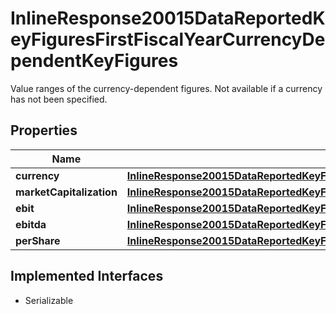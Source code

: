 

# InlineResponse20015DataReportedKeyFiguresFirstFiscalYearCurrencyDependentKeyFigures

Value ranges of the currency-dependent figures. Not available if a currency has not been specified.

## Properties

Name | Type | Description | Notes
------------ | ------------- | ------------- | -------------
**currency** | [**InlineResponse20015DataReportedKeyFiguresFirstFiscalYearCurrencyDependentKeyFiguresCurrency**](InlineResponse20015DataReportedKeyFiguresFirstFiscalYearCurrencyDependentKeyFiguresCurrency.md) |  |  [optional]
**marketCapitalization** | [**InlineResponse20015DataReportedKeyFiguresFirstFiscalYearCurrencyDependentKeyFiguresMarketCapitalization**](InlineResponse20015DataReportedKeyFiguresFirstFiscalYearCurrencyDependentKeyFiguresMarketCapitalization.md) |  |  [optional]
**ebit** | [**InlineResponse20015DataReportedKeyFiguresFirstFiscalYearCurrencyDependentKeyFiguresEbit**](InlineResponse20015DataReportedKeyFiguresFirstFiscalYearCurrencyDependentKeyFiguresEbit.md) |  |  [optional]
**ebitda** | [**InlineResponse20015DataReportedKeyFiguresFirstFiscalYearCurrencyDependentKeyFiguresEbitda**](InlineResponse20015DataReportedKeyFiguresFirstFiscalYearCurrencyDependentKeyFiguresEbitda.md) |  |  [optional]
**perShare** | [**InlineResponse20015DataReportedKeyFiguresFirstFiscalYearCurrencyDependentKeyFiguresPerShare**](InlineResponse20015DataReportedKeyFiguresFirstFiscalYearCurrencyDependentKeyFiguresPerShare.md) |  |  [optional]


## Implemented Interfaces

* Serializable


